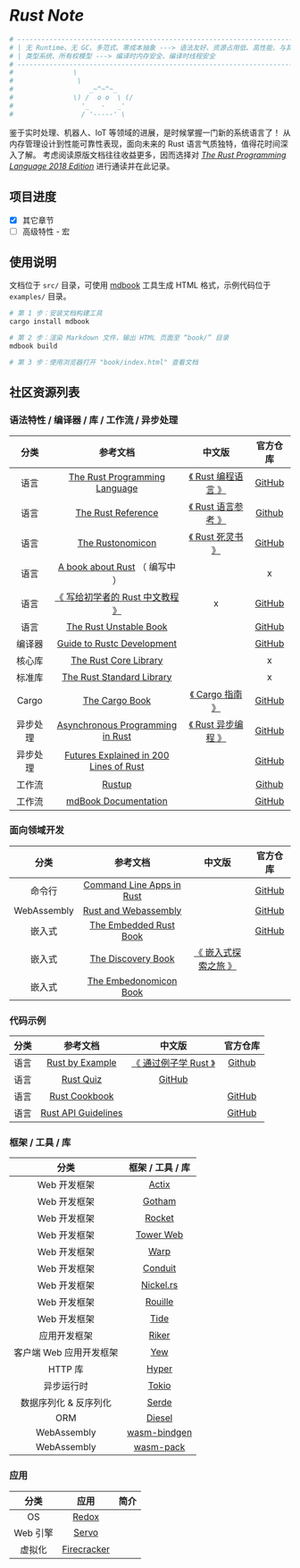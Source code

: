# *Rust Note*

```bash
# ----------------------------------------------------------------------------------
# | 无 Runtime、无 GC、多范式、零成本抽象 ---> 语法友好、资源占用低、高性能、与其他语言轻松集成 |
# | 类型系统、所有权模型 ---> 编译时内存安全、编译时线程安全                                |
# ----------------------------------------------------------------------------------
#               \
#                \
#                   _~^~^~_
#               \) /  o o  \ (/
#                 '_   -   _'
#                 / '-----' \
```

鉴于实时处理、机器人、IoT 等领域的进展，是时候掌握一门新的系统语言了！
从内存管理设计到性能可靠性表现，面向未来的 Rust 语言气质独特，值得花时间深入了解。
考虑阅读原版文档往往收益更多，因而选择对 [*The Rust Programming Language 2018 Edition*](https://doc.rust-lang.org/stable/book/) 进行通读并在此记录。

## 项目进度

- [x] 其它章节
- [ ] 高级特性 - 宏

## 使用说明

文档位于 `src/` 目录，可使用 [mdbook](https://crates.io/crates/mdbook) 工具生成 HTML 格式，示例代码位于 `examples/` 目录。

```bash
# 第 1 步：安装文档构建工具
cargo install mdbook

# 第 2 步：渲染 Markdown 文件，输出 HTML 页面至 “book/” 目录
mdbook build

# 第 3 步：使用浏览器打开 "book/index.html" 查看文档
```

## 社区资源列表

### 语法特性 / 编译器 / 库 / 工作流 / 异步处理

|  分类  |  参考文档  |  中文版 | 官方仓库 |
|  :---:  | :---:  |  :---:   | :---: |
| 语言  | [The Rust Programming Language](https://doc.rust-lang.org/stable/book/)  | [《 Rust 编程语言 》](https://rustlang-cn.org/office/rust/book/)  | [GitHub](https://github.com/rust-lang/book)
| 语言  | [The Rust Reference](https://doc.rust-lang.org/reference/introduction.html) | [《 Rust 语言参考 》](https://rustlang-cn.org/office/rust/reference/)| [Github](https://github.com/rust-lang/reference)
| 语言  | [The Rustonomicon](https://doc.rust-lang.org/nomicon/index.html) | [《 Rust 死灵书 》](https://rustlang-cn.org/office/rust/advrust/)| [GitHub](https://github.com/rust-lang/nomicon)
| 语言  | [A book about Rust](https://www.notion.so/A-book-about-Rust-a51507cd17bb4c379d705a4f282425d6) （ 编写中 ） || x
| 语言  | [《 写给初学者的 Rust 中文教程 》](https://rustcc.gitbooks.io/rustprimer/content/)| x | [GitHub]((https://github.com/rustcc/RustPrimer))
| 语言  | [The Rust Unstable Book](https://doc.rust-lang.org/nightly/unstable-book/) || [GitHub](https://github.com/rust-lang/rust/tree/master/src/doc/unstable-book)
| 编译器 | [Guide to Rustc Development](https://rustc-dev-guide.rust-lang.org/) ||[GitHub](https://github.com/rust-lang/rustc-dev-guide)
| 核心库 | [The Rust Core Library](https://doc.rust-lang.org/core/index.html) || x
| 标准库 | [The Rust Standard Library](https://doc.rust-lang.org/std/index.html) || x
| Cargo | [The Cargo Book](https://doc.rust-lang.org/cargo/index.html) | [《 Cargo 指南 》](https://rustlang-cn.org/office/rust/cargo/)  | [GitHub](https://github.com/rust-lang/cargo/tree/master/src/doc)
| 异步处理 | [Asynchronous Programming in Rust](https://rust-lang.github.io/async-book/) | [《 Rust 异步编程 》](https://rustlang-cn.org/office/rust/async-rust/)| [GitHub](https://github.com/rust-lang/async-book)
| 异步处理 | [Futures Explained in 200 Lines of Rust](https://cfsamson.github.io/books-futures-explained/introduction.html) | | [GitHub](https://github.com/cfsamson/books-futures-explained)
| 工作流  | [Rustup](https://github.com/rust-lang/rustup) || [Github](https://github.com/rust-lang/rustup)
| 工作流  | [mdBook Documentation](https://rust-lang.github.io/mdBook/)| | [GitHub](https://github.com/rust-lang/mdBook)

### 面向领域开发

|  分类        |  参考文档  |  中文版 | 官方仓库 |
|  :---:        |      :---:  |  :---:   | :---: |
| 命令行    | [Command Line Apps in Rust](https://rust-lang-nursery.github.io/cli-wg/index.html)||[GitHub](https://github.com/rust-lang-nursery/cli-wg)
| WebAssembly | [Rust and Webassembly](https://rustwasm.github.io/docs/book/)|| [GitHub](https://github.com/rustwasm/book)
| 嵌入式       | [The Embedded Rust Book](https://rust-embedded.github.io/book/) || [GitHub](https://github.com/rust-embedded/book)
| 嵌入式       | [The Discovery Book](https://rust-embedded.github.io/discovery/)| [《 嵌入式探索之旅 》](https://rustlang-cn.org/office/iot/discovery/)
| 嵌入式       | [The Embedonomicon Book](https://docs.rust-embedded.org/embedonomicon/)

### 代码示例

|  分类  |  参考文档  |  中文版 | 官方仓库 |
|  :---:  | :---:  |  :---:   | :---: |
| 语言  | [Rust by Example](https://doc.rust-lang.org/rust-by-example/index.html) | [《 通过例子学 Rust 》](https://github.com/rust-lang-cn/rust-by-example-cn)| [Github](https://github.com/rust-lang/rust-by-example)
| 语言  | [Rust Quiz](https://dtolnay.github.io/rust-quiz/1)| [GitHub](https://github.com/RustStudy/rust_daily_news/tree/master/RustQuiz)
| 语言  | [Rust Cookbook](https://rust-lang-nursery.github.io/rust-cookbook/intro.html)| | [GitHub](https://github.com/rust-lang-nursery/rust-cookbook)
| 语言  | [Rust API Guidelines](https://rust-lang.github.io/api-guidelines/about.html) | | [GitHub](https://github.com/rust-lang/api-guidelines)

### 框架 / 工具 / 库

|  分类 |  框架 / 工具 / 库 |
|  :---:  | :---:  |
| Web 开发框架 | [Actix](https://actix.rs/)
| Web 开发框架 | [Gotham](https://github.com/gotham-rs/gotham)
| Web 开发框架 | [Rocket](https://rocket.rs/)
| Web 开发框架 | [Tower Web](https://github.com/carllerche/tower-web)
| Web 开发框架 | [Warp](https://crates.io/crates/warp)
| Web 开发框架 | [Conduit](https://github.com/conduit-rust/conduit)
| Web 开发框架 | [Nickel.rs](https://github.com/nickel-org/nickel.rs)
| Web 开发框架 | [Rouille](https://github.com/tomaka/rouille)
| Web 开发框架 | [Tide](https://github.com/http-rs/tide)
| 应用开发框架  | [Riker](https://riker.rs/)
| 客户端 Web 应用开发框架 | [Yew](https://yew.rs/)
| HTTP 库 | [Hyper](https://github.com/hyperium/hyper)
| 异步运行时   | [Tokio](https://tokio.rs/)
| 数据序列化 & 反序列化 | [Serde](https://github.com/serde-rs/serde)
| ORM | [Diesel](https://diesel.rs/)
| WebAssembly | [wasm-bindgen](https://github.com/rustwasm/wasm-bindgen)
| WebAssembly | [wasm-pack](https://github.com/rustwasm/wasm-pack)

### 应用

|  分类 |  应用 | 简介 |
|  :---:  | :---:  | :---: |
| OS | [Redox](https://github.com/redox-os/redox)
| Web 引擎 | [Servo](https://github.com/servo/servo)
| 虚拟化 | [Firecracker](https://github.com/firecracker-microvm/firecracker)
